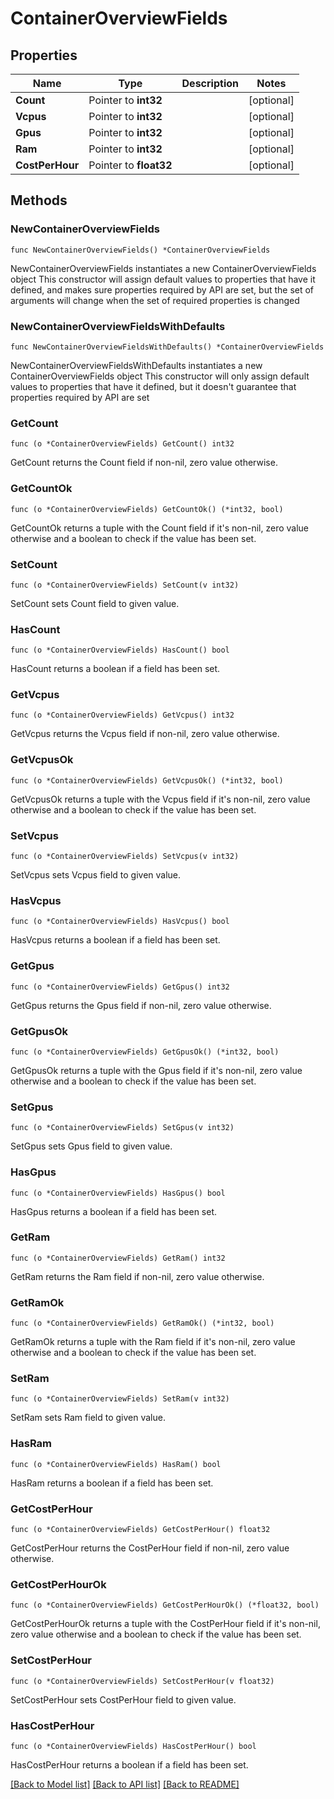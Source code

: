 # ContainerOverviewFields

## Properties

Name | Type | Description | Notes
------------ | ------------- | ------------- | -------------
**Count** | Pointer to **int32** |  | [optional] 
**Vcpus** | Pointer to **int32** |  | [optional] 
**Gpus** | Pointer to **int32** |  | [optional] 
**Ram** | Pointer to **int32** |  | [optional] 
**CostPerHour** | Pointer to **float32** |  | [optional] 

## Methods

### NewContainerOverviewFields

`func NewContainerOverviewFields() *ContainerOverviewFields`

NewContainerOverviewFields instantiates a new ContainerOverviewFields object
This constructor will assign default values to properties that have it defined,
and makes sure properties required by API are set, but the set of arguments
will change when the set of required properties is changed

### NewContainerOverviewFieldsWithDefaults

`func NewContainerOverviewFieldsWithDefaults() *ContainerOverviewFields`

NewContainerOverviewFieldsWithDefaults instantiates a new ContainerOverviewFields object
This constructor will only assign default values to properties that have it defined,
but it doesn't guarantee that properties required by API are set

### GetCount

`func (o *ContainerOverviewFields) GetCount() int32`

GetCount returns the Count field if non-nil, zero value otherwise.

### GetCountOk

`func (o *ContainerOverviewFields) GetCountOk() (*int32, bool)`

GetCountOk returns a tuple with the Count field if it's non-nil, zero value otherwise
and a boolean to check if the value has been set.

### SetCount

`func (o *ContainerOverviewFields) SetCount(v int32)`

SetCount sets Count field to given value.

### HasCount

`func (o *ContainerOverviewFields) HasCount() bool`

HasCount returns a boolean if a field has been set.

### GetVcpus

`func (o *ContainerOverviewFields) GetVcpus() int32`

GetVcpus returns the Vcpus field if non-nil, zero value otherwise.

### GetVcpusOk

`func (o *ContainerOverviewFields) GetVcpusOk() (*int32, bool)`

GetVcpusOk returns a tuple with the Vcpus field if it's non-nil, zero value otherwise
and a boolean to check if the value has been set.

### SetVcpus

`func (o *ContainerOverviewFields) SetVcpus(v int32)`

SetVcpus sets Vcpus field to given value.

### HasVcpus

`func (o *ContainerOverviewFields) HasVcpus() bool`

HasVcpus returns a boolean if a field has been set.

### GetGpus

`func (o *ContainerOverviewFields) GetGpus() int32`

GetGpus returns the Gpus field if non-nil, zero value otherwise.

### GetGpusOk

`func (o *ContainerOverviewFields) GetGpusOk() (*int32, bool)`

GetGpusOk returns a tuple with the Gpus field if it's non-nil, zero value otherwise
and a boolean to check if the value has been set.

### SetGpus

`func (o *ContainerOverviewFields) SetGpus(v int32)`

SetGpus sets Gpus field to given value.

### HasGpus

`func (o *ContainerOverviewFields) HasGpus() bool`

HasGpus returns a boolean if a field has been set.

### GetRam

`func (o *ContainerOverviewFields) GetRam() int32`

GetRam returns the Ram field if non-nil, zero value otherwise.

### GetRamOk

`func (o *ContainerOverviewFields) GetRamOk() (*int32, bool)`

GetRamOk returns a tuple with the Ram field if it's non-nil, zero value otherwise
and a boolean to check if the value has been set.

### SetRam

`func (o *ContainerOverviewFields) SetRam(v int32)`

SetRam sets Ram field to given value.

### HasRam

`func (o *ContainerOverviewFields) HasRam() bool`

HasRam returns a boolean if a field has been set.

### GetCostPerHour

`func (o *ContainerOverviewFields) GetCostPerHour() float32`

GetCostPerHour returns the CostPerHour field if non-nil, zero value otherwise.

### GetCostPerHourOk

`func (o *ContainerOverviewFields) GetCostPerHourOk() (*float32, bool)`

GetCostPerHourOk returns a tuple with the CostPerHour field if it's non-nil, zero value otherwise
and a boolean to check if the value has been set.

### SetCostPerHour

`func (o *ContainerOverviewFields) SetCostPerHour(v float32)`

SetCostPerHour sets CostPerHour field to given value.

### HasCostPerHour

`func (o *ContainerOverviewFields) HasCostPerHour() bool`

HasCostPerHour returns a boolean if a field has been set.


[[Back to Model list]](../README.md#documentation-for-models) [[Back to API list]](../README.md#documentation-for-api-endpoints) [[Back to README]](../README.md)


